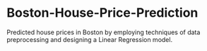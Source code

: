 # Boston-House-Price-Prediction
Predicted house prices in Boston by employing techniques of data preprocessing and designing a Linear Regression model.
